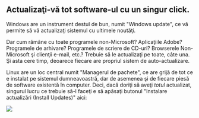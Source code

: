 <?php require("../../entete.php"); ?> <?php require("../../base.php"); ?> <?php require("../../fonctions.php"); ?>

<div id="corps">

<h2>Actualizaţi-vă tot software-ul cu un singur click.</h2>

<p>Windows are un instrument destul de bun, numit "Windows update", ce
vă permite să vă actualizaţi sistemul cu ultimele noutăţi.</p>

<p>Dar cum rămâne cu toate programele non-Microsoft? Aplicaţiile Adobe?
Programele de arhivare? Programele de scriere de CD-uri? Browserele Non-Microsoft
şi clienţii e-mail, etc.? Trebuie să le actualizaţi pe toate, câte una. Şi asta
cere timp, deoarece fiecare are propriul sistem de auto-actualizare.</p>

<p>Linux are un loc central numit "Managerul de pachete", ce are grijă
de tot ce e instalat pe sistemul dumneavoastră, dar de asemenea şi de
fiecare piesă de software existentă în computer. Deci, dacă doriţi să
aveţi <i>totul</i> actualizat, singurul lucru ce trebuie să-l faceţi
e să apăsaţi butonul "Instalare actualizări (Install Updates)" aici: </p>


<img src="Images/global_update.png" />

</div>


